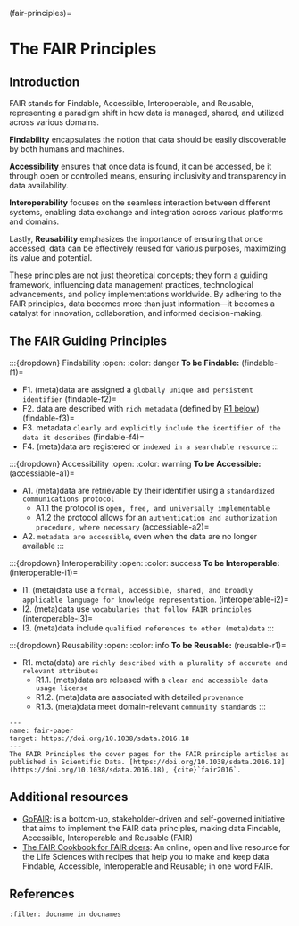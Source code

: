 (fair-principles)=
# The FAIR Principles

## Introduction

FAIR stands for Findable, Accessible, Interoperable, and Reusable, representing a paradigm shift in how data is managed, shared, and utilized across various domains.

**Findability** encapsulates the notion that data should be easily discoverable by both humans and machines.

**Accessibility** ensures that once data is found, it can be accessed, be it through open or controlled means, ensuring inclusivity and transparency in data availability.

**Interoperability** focuses on the seamless interaction between different systems, enabling data exchange and integration across various platforms and domains.

Lastly, **Reusability** emphasizes the importance of ensuring that once accessed, data can be effectively reused for various purposes, maximizing its value and potential.

These principles are not just theoretical concepts; they form a guiding framework, influencing data management practices, technological advancements, and policy implementations worldwide. By adhering to the FAIR principles, data becomes more than just information—it becomes a catalyst for innovation, collaboration, and informed decision-making.

## The FAIR Guiding Principles

:::{dropdown} Findability
:open:
:color: danger
**To be Findable:**
(findable-f1)=
- F1. (meta)data are assigned a `globally unique and persistent identifier`
(findable-f2)=
- F2. data are described with `rich metadata` (defined by [R1 below](reusable-r1))
(findable-f3)=
- F3. metadata `clearly and explicitly include the identifier of the data it describes`
(findable-f4)=
- F4. (meta)data are registered or `indexed in a searchable resource`
:::


:::{dropdown} Accessibility
:open:
:color: warning
**To be Accessible:**
(accessiable-a1)=
- A1. (meta)data are retrievable by their identifier using a `standardized communications protocol`
    - A1.1 the protocol is `open, free, and universally implementable`
    - A1.2 the protocol allows for an `authentication and authorization procedure, where necessary`
(accessiable-a2)=
- A2. `metadata are accessible`, even when the data are no longer available
:::


:::{dropdown} Interoperability
:open:
:color: success
**To be Interoperable:**
(interoperable-i1)=
- I1. (meta)data use a `formal, accessible, shared, and broadly applicable language for knowledge representation`.
(interoperable-i2)=
- I2. (meta)data use `vocabularies that follow FAIR principles`
(interoperable-i3)=
- I3. (meta)data include `qualified references to other (meta)data`
:::

:::{dropdown} Reusability
:open:
:color: info
**To be Reusable:**
(reusable-r1)=
- R1. meta(data) are `richly described with a plurality of accurate and relevant attributes`
    - R1.1. (meta)data are released with a `clear and accessible data usage license`
    - R1.2. (meta)data are associated with detailed `provenance`
    - R1.3. (meta)data meet domain-relevant `community standards`
:::

```{figure} ../../images/fair-paper.png
---
name: fair-paper
target: https://doi.org/10.1038/sdata.2016.18
---
The FAIR Principles the cover pages for the FAIR principle articles as published in Scientific Data. [https://doi.org/10.1038/sdata.2016.18](https://doi.org/10.1038/sdata.2016.18), {cite}`fair2016`.
```

## Additional resources

- [GoFAIR](https://www.go-fair.org/): is a bottom-up, stakeholder-driven and self-governed initiative that aims to implement the FAIR data principles, making data Findable, Accessible, Interoperable and Reusable (FAIR)
- [The FAIR Cookbook for FAIR doers](https://faircookbook.elixir-europe.org/): An online, open and live resource for the Life Sciences with recipes that help you to make and keep data Findable, Accessible, Interoperable and Reusable; in one word FAIR.

## References

```{bibliography}
:filter: docname in docnames
```